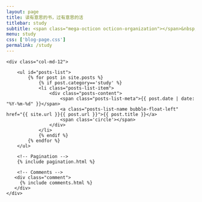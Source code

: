 ```yaml
---
layout: page
title: 读有意思的书，过有意思的活
titlebar: study
subtitle: <span class="mega-octicon octicon-organization"></span>&nbsp;&nbsp; 读有意思的书，过有意思的活
menu: study
css: ['blog-page.css']
permalink: /study
---
```


<div class="row">

    <div class="col-md-12">

        <ul id="posts-list">
            {% for post in site.posts %}
                {% if post.category=='study' %}
                <li class="posts-list-item">
                    <div class="posts-content">
                        <span class="posts-list-meta">{{ post.date | date: "%Y-%m-%d" }}</span>
                        <a class="posts-list-name bubble-float-left" href="{{ site.url }}{{ post.url }}">{{ post.title }}</a>
                        <span class='circle'></span>
                    </div>
                </li>
                {% endif %}
            {% endfor %}
        </ul> 

        <!-- Pagination -->
        {% include pagination.html %}

        <!-- Comments -->
       <div class="comment">
         {% include comments.html %}
       </div>
    </div>

</div>
<script>
    $(document).ready(function(){

        // Enable bootstrap tooltip
        $("body").tooltip({ selector: '[data-toggle=tooltip]' });

    });
</script>